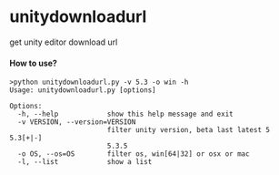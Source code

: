 # unitydownloadurl
get unity editor download url


#### How to use?

~~~
>python unitydownloadurl.py -v 5.3 -o win -h
Usage: unitydownloadurl.py [options]

Options:
  -h, --help            show this help message and exit
  -v VERSION, --version=VERSION
                        filter unity version, beta last latest 5 5.3[+|-]
                        5.3.5
  -o OS, --os=OS        filter os, win[64|32] or osx or mac
  -l, --list            show a list
~~~
